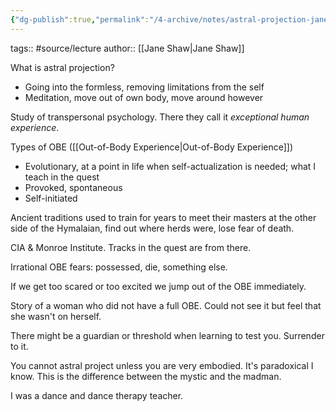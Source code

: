 ```yaml
---
{"dg-publish":true,"permalink":"/4-archive/notes/astral-projection-jane-shaw/"}
---
```


tags:: #source/lecture
author:: [[Jane Shaw\|Jane Shaw]]

What is astral projection?
- Going into the formless, removing limitations from the self
- Meditation, move out of own body, move around however

Study of transpersonal psychology. There they call it *exceptional human experience*.

Types of OBE ([[Out-of-Body Experience\|Out-of-Body Experience]])
- Evolutionary, at a point in life when self-actualization is needed; what I teach in the quest
- Provoked, spontaneous 
- Self-initiated

Ancient traditions used to train for years to meet their masters at the other side of the Hymalaian, find out where herds were, lose fear of death.

CIA & Monroe Institute. Tracks in the quest are from there.

Irrational OBE fears: possessed, die, something else. 

If we get too scared or too excited we jump out of the OBE immediately.

Story of a woman who did not have a full OBE. Could not see it but feel that she wasn't on herself.

There might be a guardian or threshold when learning to test you. Surrender to it.

You cannot astral project unless you are very embodied. It's paradoxical I know. This is the difference between the mystic and the madman.

I was a dance and dance therapy teacher.

